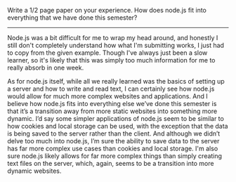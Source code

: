 Write a 1/2 page paper on your experience. How does node.js fit into everything that we have done this semester?

---

Node.js was a bit difficult for me to wrap my head around, and honestly I still don't completely understand how what I'm submitting works, I just had to copy from the given example. Though I've always just been a slow learner, so it's likely that this was simply too much information for me to really absorb in one week.

As for node.js itself, while all we really learned was the basics of setting up a server and how to write and read text, I can certainly see how node.js would allow for much more complex websites and applications. And I believe how node.js fits into everything else we’ve done this semester is that it’s a transition away from more static websites into something more dynamic. I’d say some simpler applications of node.js seem to be similar to how cookies and local storage can be used, with the exception that the data is being saved to the server rather than the client. And although we didn’t delve too much into node.js, I’m sure the ability to save data to the server has far more complex use cases than cookies and local storage. I'm also sure node.js likely allows for far more complex things than simply creating text files on the server, which, again, seems to be a transition into more dynamic websites.

